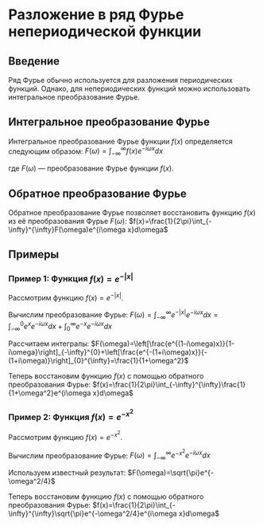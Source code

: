 # Разложение в ряд Фурье непериодической функции

## Введение

Ряд Фурье обычно используется для разложения периодических функций. Однако, для непериодических функций можно использовать интегральное преобразование Фурье.

## Интегральное преобразование Фурье

Интегральное преобразование Фурье функции $f(x)$ определяется следующим образом:
$F(\omega)=\int_{-\infty}^{\infty}f(x)e^{-i\omega x}dx$

где $F(\omega)$ — преобразование Фурье функции $f(x)$.

## Обратное преобразование Фурье

Обратное преобразование Фурье позволяет восстановить функцию $f(x)$ из её преобразования Фурье $F(\omega)$:
$f(x)=\frac{1}{2\pi}\int_{-\infty}^{\infty}F(\omega)e^{i\omega x}d\omega$

## Примеры

### Пример 1: Функция $f(x)=e^{-|x|}$

Рассмотрим функцию $f(x)=e^{-|x|}$.

Вычислим преобразование Фурье:
$F(\omega)=\int_{-\infty}^{\infty}e^{-|x|}e^{-i\omega x}dx=\int_{-\infty}^{0}e^{x}e^{-i\omega x}dx+\int_{0}^{\infty}e^{-x}e^{-i\omega x}dx$

Рассчитаем интегралы:
$F(\omega)=\left[\frac{e^{(1-i\omega)x}}{1-i\omega}\right]_{-\infty}^{0}+\left[\frac{e^{-(1+i\omega)x}}{-(1+i\omega)}\right]_{0}^{\infty}=\frac{1}{1+\omega^2}$

Теперь восстановим функцию $f(x)$ с помощью обратного преобразования Фурье:
$f(x)=\frac{1}{2\pi}\int_{-\infty}^{\infty}\frac{1}{1+\omega^2}e^{i\omega x}d\omega$

### Пример 2: Функция $f(x)=e^{-x^2}$

Рассмотрим функцию $f(x)=e^{-x^2}$.

Вычислим преобразование Фурье:
$F(\omega)=\int_{-\infty}^{\infty}e^{-x^2}e^{-i\omega x}dx$

Используем известный результат:
$F(\omega)=\sqrt{\pi}e^{-\omega^2/4}$

Теперь восстановим функцию $f(x)$ с помощью обратного преобразования Фурье:
$f(x)=\frac{1}{2\pi}\int_{-\infty}^{\infty}\sqrt{\pi}e^{-\omega^2/4}e^{i\omega x}d\omega$

